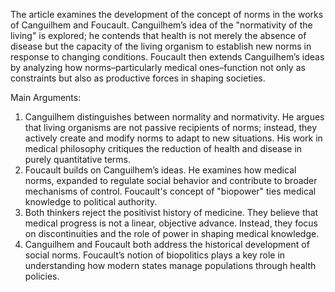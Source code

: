 The article examines the development of the concept of norms in the works of Canguilhem and Foucault. Canguilhem’s idea of the "normativity of the living" is explored; he contends that health is not merely the absence of disease but the capacity of the living organism to establish new norms in response to changing conditions. Foucault then extends Canguilhem’s ideas by analyzing how norms–particularly medical ones–function not only as constraints but also as productive forces in shaping societies.

Main Arguments:
1. Canguilhem distinguishes between normality and normativity. He argues that living organisms are not passive recipients of norms; instead, they actively create and modify norms to adapt to new situations. His work in medical philosophy critiques the reduction of health and disease in purely quantitative terms.
2. Foucault builds on Canguilhem’s ideas. He examines how medical norms, expanded to regulate social behavior and contribute to broader mechanisms of control. Foucault's concept of "biopower" ties medical knowledge to political authority.
3. Both thinkers reject the positivist history of medicine. They believe that medical progress is not a linear, objective advance. Instead, they focus on discontinuities and the role of power in shaping medical knowledge.
4. Canguilhem and Foucault both address the historical development of social norms. Foucault’s notion of biopolitics plays a key role in understanding how modern states manage populations through health policies.